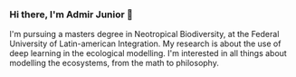 ### Hi there, I'm Admir Junior 👋

I'm pursuing a masters degree in Neotropical Biodiversity, at the Federal University of Latin-american Integration. 
My research is about the use of deep learning in the ecological modelling.
I'm interested in all things about modelling the ecosystems, from the math to philosophy.
